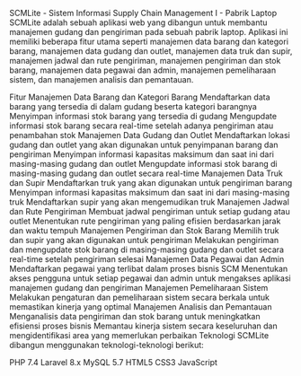 SCMLite - Sistem Informasi Supply Chain Management I - Pabrik Laptop
SCMLite adalah sebuah aplikasi web yang dibangun untuk membantu manajemen gudang dan pengiriman pada sebuah pabrik laptop. Aplikasi ini memiliki beberapa fitur utama seperti manajemen data barang dan kategori barang, manajemen data gudang dan outlet, manajemen data truk dan supir, manajemen jadwal dan rute pengiriman, manajemen pengiriman dan stok barang, manajemen data pegawai dan admin, manajemen pemeliharaan sistem, dan manajemen analisis dan pemantauan.

Fitur
Manajemen Data Barang dan Kategori Barang
Mendaftarkan data barang yang tersedia di dalam gudang beserta kategori barangnya
Menyimpan informasi stok barang yang tersedia di gudang
Mengupdate informasi stok barang secara real-time setelah adanya pengiriman atau penambahan stok
Manajemen Data Gudang dan Outlet
Mendaftarkan lokasi gudang dan outlet yang akan digunakan untuk penyimpanan barang dan pengiriman
Menyimpan informasi kapasitas maksimum dan saat ini dari masing-masing gudang dan outlet
Mengupdate informasi stok barang di masing-masing gudang dan outlet secara real-time
Manajemen Data Truk dan Supir
Mendaftarkan truk yang akan digunakan untuk pengiriman barang
Menyimpan informasi kapasitas maksimum dan saat ini dari masing-masing truk
Mendaftarkan supir yang akan mengemudikan truk
Manajemen Jadwal dan Rute Pengiriman
Membuat jadwal pengiriman untuk setiap gudang atau outlet
Menentukan rute pengiriman yang paling efisien berdasarkan jarak dan waktu tempuh
Manajemen Pengiriman dan Stok Barang
Memilih truk dan supir yang akan digunakan untuk pengiriman
Melakukan pengiriman dan mengupdate stok barang di masing-masing gudang dan outlet secara real-time setelah pengiriman selesai
Manajemen Data Pegawai dan Admin
Mendaftarkan pegawai yang terlibat dalam proses bisnis SCM
Menentukan akses pengguna untuk setiap pegawai dan admin untuk mengakses aplikasi manajemen gudang dan pengiriman
Manajemen Pemeliharaan Sistem
Melakukan pengaturan dan pemeliharaan sistem secara berkala untuk memastikan kinerja yang optimal
Manajemen Analisis dan Pemantauan
Menganalisis data pengiriman dan stok barang untuk meningkatkan efisiensi proses bisnis
Memantau kinerja sistem secara keseluruhan dan mengidentifikasi area yang memerlukan perbaikan
Teknologi
SCMLite dibangun menggunakan teknologi-teknologi berikut:

PHP 7.4
Laravel 8.x
MySQL 5.7
HTML5
CSS3
JavaScript
